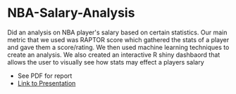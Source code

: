 # NBA-Salary-Analysis
Did an analysis on NBA player's salary based on certain statistics. Our main metric that we used was RAPTOR score which gathered the stats of a player and gave them a score/rating. We then used machine learning techniques to create an analysis. We also created an interactive R shiny dashbaord that allows the user to visually see how stats may effect a players salary
</br>
* See PDF for report </br>
* [Link to Presentation](https://docs.google.com/presentation/d/1LHoxlblZoOmapu_C8ocXmItLrqD-Yf8tux3oM3JykGo/edit?usp=sharing) </br>



